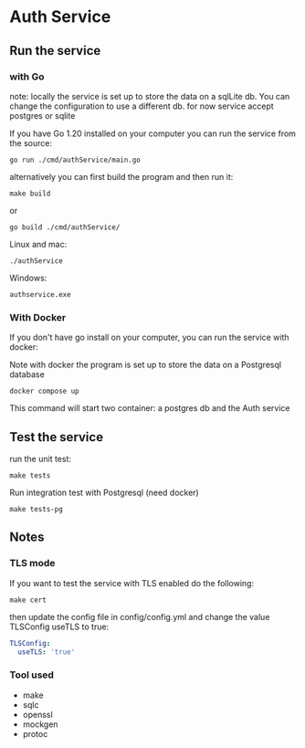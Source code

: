 # Auth Service

## Run the service

### with Go
note: locally the service is set up to store the data on a sqlLite db. You can change the configuration to use a different db. for now service accept postgres or sqlite  

If you have Go 1.20 installed on your computer you can run the service from the source:
```shell
go run ./cmd/authService/main.go
```
alternatively you can first build the program and then run it:

```shell
make build
```
or
```shell
go build ./cmd/authService/
```
Linux and mac:
```shell
./authService
```
Windows:
```shell
authservice.exe
```
### With Docker
If you don't have go install on your computer, you can run the service with docker:

Note with docker the program is set up to store the data on a Postgresql database
```shell
docker compose up
```
This command will start two container: a postgres db and the Auth service

## Test the service
run the unit test:
```shell
make tests
```
Run integration test with Postgresql (need docker)

```shell
make tests-pg
```

## Notes
### TLS mode
If you want to test the service with TLS enabled do the following:
```shell
make cert
```
then update the config file in config/config.yml and change the value TLSConfig useTLS to true:  
```yaml
TLSConfig:
  useTLS: 'true'
```
### Tool used
 - make
 - sqlc
 - openssl
 - mockgen
 - protoc


